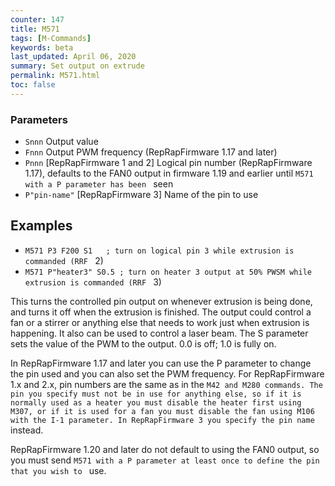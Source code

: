 ```yaml
---
counter: 147
title: M571
tags: [M-Commands] 
keywords: beta 
last_updated: April 06, 2020 
summary: Set output on extrude 
permalink: M571.html
toc: false 
---
```



### Parameters

* `Snnn` Output value
* `Fnnn` Output PWM frequency (RepRapFirmware 1.17 and later)
* `Pnnn` [RepRapFirmware 1 and 2] Logical pin number (RepRapFirmware 1.17), defaults to the FAN0 output in firmware 1.19 and earlier until ` M571 with a P parameter has been  ` seen
* `P"pin-name"` [RepRapFirmware 3] Name of the pin to use

## Examples

* ` M571 P3 F200 S1   ; turn on logical pin 3 while extrusion is commanded (RRF  ` 2)
* ` M571 P"heater3" S0.5 ; turn on heater 3 output at 50% PWSM while extrusion is commanded (RRF  ` 3)

This turns the controlled pin output on whenever extrusion is being done, and turns it off when the extrusion is finished. The output could control a fan or a stirrer or anything else that needs to work just when extrusion is happening. It also can be used to control a laser beam. The S parameter sets the value of the PWM to the output. 0.0 is off; 1.0 is fully on.

In RepRapFirmware 1.17 and later you can use the P parameter to change the pin used and you can also set the PWM frequency. For RepRapFirmware 1.x and 2.x, pin numbers are the same as in the ` M42 and M280 commands. The pin you specify must not be in use for anything else, so if it is normally used as a heater you must disable the heater first using M307, or if it is used for a fan you must disable the fan using M106 with the I-1 parameter. In RepRapFirmware 3 you specify the pin name  ` instead.

RepRapFirmware 1.20 and later do not default to using the FAN0 output, so you must send ` M571 with a P parameter at least once to define the pin that you wish to  ` use.

